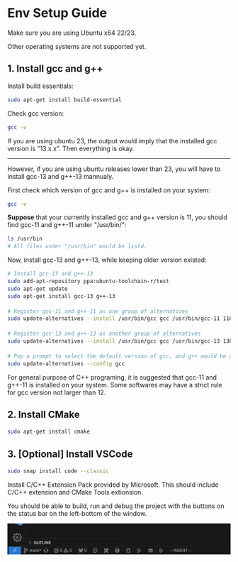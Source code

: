 # Env Setup Guide

Make sure you are using Ubuntu x64 22/23.

Other operating systems are not supported yet.

## 1. Install gcc and g++

Install build essentials:

```bash
sudo apt-get install build-essential
```

Check gcc version:

```bash
gcc -v
```

If you are using ubuntu 23, the output would imply that the installed gcc version is "13.x.x". Then everything is okay.

---

However, if you are using ubuntu releases lower than 23, you will have to install gcc-13 and g++-13 mannualy.

First check which version of gcc and g++ is installed on your system:

```bash
gcc -v
```

**Suppose** that your currently installed gcc and g++ version is 11, you should find gcc-11 and g++-11 under "/usr/bin/":

```bash
ls /usr/bin
# All files under "/usr/bin" would be listd.
```

Now, install gcc-13 and g++-13, while keeping older version existed:

```bash
# Install gcc-13 and g++-13
sudo add-apt-repository ppa:ubuntu-toolchain-r/test
sudo apt-get update
sudo apt-get install gcc-13 g++-13

# Register gcc-11 and g++-11 as one group of alternatives
sudo update-alternatives --install /usr/bin/gcc gcc /usr/bin/gcc-11 110 --slave /usr/bin/g++ g++ /usr/bin/g++-11

# Register gcc-13 and g++-13 as another group of alternatives
sudo update-alternatives --install /usr/bin/gcc gcc /usr/bin/gcc-13 130 --slave /usr/bin/g++ g++ /usr/bin/g++-13

# Pop a prompt to select the default version of gcc, and g++ would be updated automatically
sudo update-alternatives --config gcc
```

For general purpose of C++ programing, it is suggested that gcc-11 and g++-11 is installed on your system. Some softwares may have a strict rule for gcc version not larger than 12.

## 2. Install CMake

```bash
sudo apt-get install cmake
```

## 3. \[Optional\] Install VSCode

```bash
sudo snap install code --classic
```

Install C/C++ Extension Pack provided by Microsoft. This should include C/C++ extension and CMake Tools extionsion.

You should be able to build, run and debug the project with the buttons on the status bar on the left-bottom of the window.

<img src="imgs/cmake.png"></img>